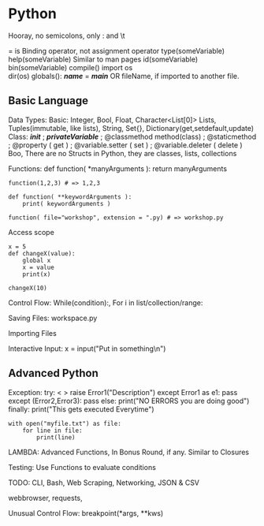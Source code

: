 # Python

Hooray, no semicolons, only : and \t

= is Binding operator, not assignment operator
type(someVariable)
help(someVariable) Similar to man pages
id(someVariable)
bin(someVariable)
compile()
import os  
dir(os)
globals(): ___name___ = ___main___ OR fileName, if imported to another file.

## Basic Language

Data Types:
    Basic: Integer, Bool, Float, Character<List[0]>
    Lists, Tuples(immutable, like lists), String, Set{}, Dictionary(get,setdefault,update)
    Class: ___init___ ; ___privateVariable___ ; @classmethod method(class) ; @staticmethod ; @property ( get ) ; @variable.setter ( set ) ; @variable.deleter ( delete )  
    Boo, There are no Structs in Python, they are classes, lists, collections

Functions:
    def function( *manyArguments ):
        return manyArguments

    function(1,2,3) # => 1,2,3

    def function( **keywordArguments ):
        print( keywordArguments )

    function( file="workshop", extension = ".py) # => workshop.py

Access scope

    x = 5
    def changeX(value):
        global x
        x = value
        print(x)

    changeX(10)

Control Flow:
    While(condition):, For i in list/collection/range:

Saving Files:
    workspace.py

Importing Files

Interactive Input:
    x = input("Put in something\n")

## Advanced Python

Exception:
    try:
        < >
        raise Error1("Description")
    except Error1 as e1:
        pass
    except (Error2,Error3):
        pass
    else:
        print("NO ERRORS you are doing good")
    finally:
        print("This gets executed Everytime")

    with open("myfile.txt") as file:
        for line in file:
            print(line)

LAMBDA: Advanced Functions, In Bonus Round, if any. Similar to Closures

Testing:
    Use Functions to evaluate conditions

TODO: CLI, Bash, Web Scraping, Networking, JSON & CSV

webbrowser, requests,

Unusual Control Flow:
    breakpoint(*args, **kws)